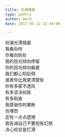 ```yaml
---  
title: 光滑镜面  
type: poetry  
author: Herb  
date: 2017-05-12 22:48:09  

---  
```

扮演光滑镜面  
我看向你  
你看向别处  
我的目光倾向停留  
你的目光倾向躲避    
我们都心知肚明  
或者你比我更清楚些  
你有多密不透风  
有多坚决如铁  
有多刚直    
我感谢你的果断  
也埋怨  
还有一点点遗憾  
我告诫自己不要抱有幻想  
决心却总是打滑